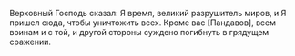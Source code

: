Верховный Господь сказал: Я время, великий разрушитель миров, и Я пришел сюда, чтобы уничтожить всех. Кроме вас [Пандавов], всем воинам и с той, и другой стороны суждено погибнуть в грядущем сражении.